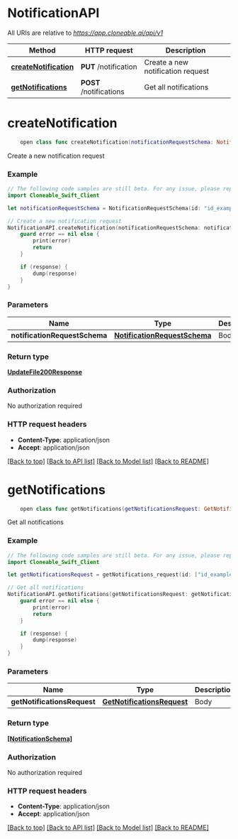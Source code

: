 # NotificationAPI

All URIs are relative to *https://app.cloneable.ai/api/v1*

Method | HTTP request | Description
------------- | ------------- | -------------
[**createNotification**](NotificationAPI.md#createnotification) | **PUT** /notification | Create a new notification request
[**getNotifications**](NotificationAPI.md#getnotifications) | **POST** /notifications | Get all notifications


# **createNotification**
```swift
    open class func createNotification(notificationRequestSchema: NotificationRequestSchema? = nil, completion: @escaping (_ data: UpdateFile200Response?, _ error: Error?) -> Void)
```

Create a new notification request

### Example
```swift
// The following code samples are still beta. For any issue, please report via http://github.com/OpenAPITools/openapi-generator/issues/new
import Cloneable_Swift_Client

let notificationRequestSchema = NotificationRequestSchema(id: "id_example", createdBy: "createdBy_example", companyId: "companyId_example", workflowId: "workflowId_example", workflowName: "workflowName_example", deployedWorkflowId: "deployedWorkflowId_example", notificationContent: "notificationContent_example", targetCompanyRoles: ["targetCompanyRoles_example"], targetCompanyRolesChannels: ["targetCompanyRolesChannels_example"], linkToWorkflow: false, targetEmails: ["targetEmails_example"], targetSmsNumbers: [NotificationRequestSchema_target_sms_numbers_inner(countryCode: "countryCode_example", number: "number_example")], classification: "classification_example") // NotificationRequestSchema | Body (optional)

// Create a new notification request
NotificationAPI.createNotification(notificationRequestSchema: notificationRequestSchema) { (response, error) in
    guard error == nil else {
        print(error)
        return
    }

    if (response) {
        dump(response)
    }
}
```

### Parameters

Name | Type | Description  | Notes
------------- | ------------- | ------------- | -------------
 **notificationRequestSchema** | [**NotificationRequestSchema**](NotificationRequestSchema.md) | Body | [optional] 

### Return type

[**UpdateFile200Response**](UpdateFile200Response.md)

### Authorization

No authorization required

### HTTP request headers

 - **Content-Type**: application/json
 - **Accept**: application/json

[[Back to top]](#) [[Back to API list]](../README.md#documentation-for-api-endpoints) [[Back to Model list]](../README.md#documentation-for-models) [[Back to README]](../README.md)

# **getNotifications**
```swift
    open class func getNotifications(getNotificationsRequest: GetNotificationsRequest? = nil, completion: @escaping (_ data: [NotificationSchema]?, _ error: Error?) -> Void)
```

Get all notifications

### Example
```swift
// The following code samples are still beta. For any issue, please report via http://github.com/OpenAPITools/openapi-generator/issues/new
import Cloneable_Swift_Client

let getNotificationsRequest = getNotifications_request(id: ["id_example"], filters: getNotifications_request_filters(workflowId: "workflowId_example"), latest: "latest_example") // GetNotificationsRequest | Body (optional)

// Get all notifications
NotificationAPI.getNotifications(getNotificationsRequest: getNotificationsRequest) { (response, error) in
    guard error == nil else {
        print(error)
        return
    }

    if (response) {
        dump(response)
    }
}
```

### Parameters

Name | Type | Description  | Notes
------------- | ------------- | ------------- | -------------
 **getNotificationsRequest** | [**GetNotificationsRequest**](GetNotificationsRequest.md) | Body | [optional] 

### Return type

[**[NotificationSchema]**](NotificationSchema.md)

### Authorization

No authorization required

### HTTP request headers

 - **Content-Type**: application/json
 - **Accept**: application/json

[[Back to top]](#) [[Back to API list]](../README.md#documentation-for-api-endpoints) [[Back to Model list]](../README.md#documentation-for-models) [[Back to README]](../README.md)

